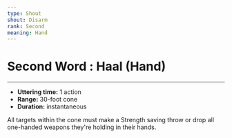 ```yaml
---
type: Shout
shout: Disarm
rank: Second
meaning: Hand
---
```

# Second Word : Haal (Hand)
---
- **Uttering time:** 1 action
- **Range:** 30-foot cone
- **Duration:** instantaneous

All targets within the cone must make a Strength saving throw or drop all one-handed weapons they're holding in their hands.